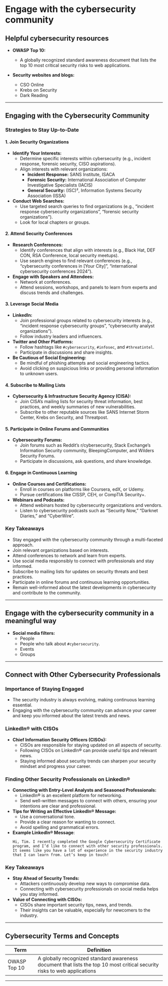 # Engage with the cybersecurity community
## Helpful cybersecurity resources

- **OWASP Top 10:**
	- A globally recognized standard awareness document that lists the top 10 most critical security risks to web applications.

- **Security websites and blogs:**
	- CSO Online
	- Krebs on Security
	- Dark Reading

---
## Engaging with the Cybersecurity Community
### Strategies to Stay Up-to-Date
#### 1. Join Security Organizations

- **Identify Your Interests:**
    - Determine specific interests within cybersecurity (e.g., incident response, forensic security, CISO aspirations).
    - Align interests with relevant organizations:
        - **Incident Response:** SANS Institute, ISACA
        - **Forensic Security:** International Association of Computer Investigative Specialists (IACIS)
        - **General Security:** (ISC)², Information Systems Security Association (ISSA)
- **Conduct Web Searches:**
    - Use targeted search queries to find organizations (e.g., “incident response cybersecurity organizations”, “forensic security organizations”).
    - Look for local chapters or groups.

#### 2. Attend Security Conferences

- **Research Conferences:**
    - Identify conferences that align with interests (e.g., Black Hat, DEF CON, RSA Conference, local security meetups).
    - Use search engines to find relevant conferences (e.g., “cybersecurity conferences in [Your City]”, “international cybersecurity conferences 2024”).
- **Engage with Speakers and Attendees:**
    - Network at conferences.
    - Attend sessions, workshops, and panels to learn from experts and discuss trends and challenges.

#### 3. Leverage Social Media

- **LinkedIn:**
    - Join professional groups related to cybersecurity interests (e.g., “incident response cybersecurity groups”, “cybersecurity analyst organizations”).
    - Follow industry leaders and influencers.
- **Twitter and Other Platforms:**
    - Follow hashtags like `#cybersecurity`, `#infosec`, and `#threatintel`.
    - Participate in discussions and share insights.
- **Be Cautious of Social Engineering:**
    - Be mindful of phishing attempts and social engineering tactics.
    - Avoid clicking on suspicious links or providing personal information to unknown users.

#### 4. Subscribe to Mailing Lists

- **Cybersecurity & Infrastructure Security Agency (CISA):**
    - Join CISA’s mailing lists for security threat information, best practices, and weekly summaries of new vulnerabilities.
    - Subscribe to other reputable sources like SANS Internet Storm Center, Krebs on Security, and Threatpost.

#### 5. Participate in Online Forums and Communities

- **Cybersecurity Forums:**
    - Join forums such as Reddit’s r/cybersecurity, Stack Exchange’s Information Security community, BleepingComputer, and Wilders Security Forums.
    - Participate in discussions, ask questions, and share knowledge.

#### 6. Engage in Continuous Learning

- **Online Courses and Certifications:**
    - Enroll in courses on platforms like Coursera, edX, or Udemy.
    - Pursue certifications like CISSP, CEH, or CompTIA Security+.
- **Webinars and Podcasts:**
    - Attend webinars hosted by cybersecurity organizations and vendors.
    - Listen to cybersecurity podcasts such as “Security Now,” “Darknet Diaries,” and “CyberWire”.

### Key Takeaways

- Stay engaged with the cybersecurity community through a multi-faceted approach.
- Join relevant organizations based on interests.
- Attend conferences to network and learn from experts.
- Use social media responsibly to connect with professionals and stay informed.
- Subscribe to mailing lists for updates on security threats and best practices.
- Participate in online forums and continuous learning opportunities.
- Remain well-informed about the latest developments in cybersecurity and contribute to the community.

---
## Engage with the cybersecurity community in a meaningful way

- **Social media filters:**
	- People
	- People who talk about `#cybersecurity`.
	- Events
	- Groups

---
## Connect with Other Cybersecurity Professionals
### Importance of Staying Engaged

- The security industry is always evolving, making continuous learning essential.
- Engaging with the cybersecurity community can advance your career and keep you informed about the latest trends and news.

### LinkedIn® with CISOs

- **Chief Information Security Officers (CISOs):**
    - CISOs are responsible for staying updated on all aspects of security.
    - Following CISOs on LinkedIn® can provide useful tips and relevant news.
    - Staying informed about security trends can sharpen your security mindset and progress your career.

### Finding Other Security Professionals on LinkedIn®

- **Connecting with Entry-Level Analysts and Seasoned Professionals:**
    - LinkedIn® is an excellent platform for networking.
    - Send well-written messages to connect with others, ensuring your intentions are clear and professional.
- **Tips for Writing an Effective LinkedIn® Message:**
    - Use a conversational tone.
    - Provide a clear reason for wanting to connect.
    - Avoid spelling and grammatical errors.
- **Example LinkedIn® Message**:
	```
	Hi, Tim. I recently completed the Google Cybersecurity Certificate program, and I’d like to connect with other security professionals. It seems like you have a lot of experience in the security industry that I can learn from. Let’s keep in touch!
	```

### Key Takeaways

- **Stay Ahead of Security Trends:**
    - Attackers continuously develop new ways to compromise data.
    - Connecting with cybersecurity professionals on social media helps you stay informed.
- **Value of Connecting with CISOs:**
    - CISOs share important security tips, news, and trends.
    - Their insights can be valuable, especially for newcomers to the industry.


---
## **Cybersecurity Terms and Concepts**

| Term         | Definition                                                                                                               |
| ------------ | ------------------------------------------------------------------------------------------------------------------------ |
| OWASP Top 10 | A globally recognized standard awareness document that lists the top 10 most critical security risks to web applications |

---